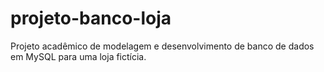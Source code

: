 # projeto-banco-loja
Projeto acadêmico de modelagem e desenvolvimento de banco de dados em MySQL para uma loja fictícia.
